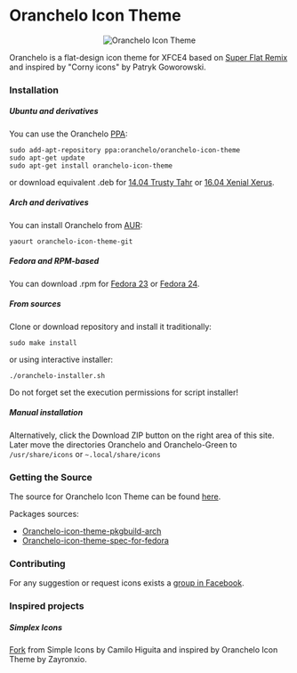 Oranchelo Icon Theme
===============
<p align="center"><img title="Oranchelo Icon Theme" src="http://oi64.tinypic.com/30s9abb.jpg"/></p>

Oranchelo is a flat-design icon theme for XFCE4 based on [Super Flat Remix](https://github.com/daniruiz/Super-Flat-Remix) and inspired by "Corny icons" by Patryk Goworowski.

### Installation

##### Ubuntu and derivatives

You can use the Oranchelo [PPA](https://launchpad.net/~oranchelo/+archive/ubuntu/oranchelo-icon-theme):

    sudo add-apt-repository ppa:oranchelo/oranchelo-icon-theme
    sudo apt-get update
    sudo apt-get install oranchelo-icon-theme

or download equivalent .deb for [14.04 Trusty Tahr](https://github.com/OrancheloTeam/oranchelo-icon-theme/releases/download/v0.7.4/oranchelo-icon-theme_0.7.4.ubuntu14.04.1_all.deb) or [16.04 Xenial Xerus](https://github.com/OrancheloTeam/oranchelo-icon-theme/releases/download/v0.7.4/oranchelo-icon-theme_0.7.4.ubuntu16.04.1_all.deb).

##### Arch and derivatives

You can install Oranchelo from [AUR](https://aur.archlinux.org/packages/oranchelo-icon-theme-git):

    yaourt oranchelo-icon-theme-git

##### Fedora and RPM-based

You can download .rpm for [Fedora 23](https://github.com/OrancheloTeam/oranchelo-icon-theme/releases/download/v0.7.4/oranchelo-icon-theme-0.7.4-1.fc23.noarch.rpm) or [Fedora 24](https://github.com/OrancheloTeam/oranchelo-icon-theme/releases/download/v0.7.4/oranchelo-icon-theme-0.7.4-1.fc24.noarch.rpm).

##### From sources

Clone or download repository and install it traditionally:

    sudo make install

or using interactive installer:

    ./oranchelo-installer.sh

Do not forget set the execution permissions for script installer!

##### Manual installation

Alternatively, click the Download ZIP button on the right area of this site. Later move the directories Oranchelo and Oranchelo-Green to `/usr/share/icons` or `~.local/share/icons`

### Getting the Source

The source for Oranchelo Icon Theme can be found [here](http://zayronxio.deviantart.com/art/Oranchelo-icons-beta-v0-7-4-567346368).

Packages sources:

- [Oranchelo-icon-theme-pkgbuild-arch](https://github.com/fjospinas/oranchelo-incon-theme-pkgbuild-arch)
- [Oranchelo-icon-theme-spec-for-fedora](https://github.com/fjospinas/Oranchelo-icon-theme-spec-for-fedora)

### Contributing

For any suggestion or request icons exists a [group in Facebook](https://www.facebook.com/groups/887649787956083/).

### Inspired projects

##### Simplex Icons

[Fork](http://dannexreloadex.deviantart.com/art/Simplex-icons-v0-2-beta-597696153) from Simple Icons by Camilo Higuita and inspired by Oranchelo Icon Theme by Zayronxio.
